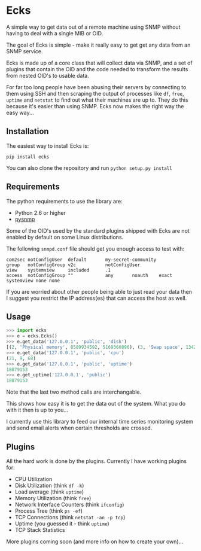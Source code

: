 # Ecks

A simple way to get data out of a remote machine using SNMP without having to deal with a single MIB or OID.

The goal of Ecks is simple - make it really easy to get get any data from an SNMP service.

Ecks is made up of a core class that will collect data via SNMP, 
and a set of plugins that contain the OID and the code needed to
transform the results from nested OID's to usable data.

For far too long people have been abusing their servers by connecting to them using SSH 
and then scraping the output of processes like `df`, `free`, `uptime` and `netstat` to find out what their
machines are up to. They do this because it's easier than using SNMP. Ecks now makes the right way the easy way...

## Installation

The easiest way to install Ecks is:

```shell
pip install ecks
```

You can also clone the repository and run `python setup.py install`

## Requirements

The python requirements to use the library are:

* Python 2.6 or higher
* [pysnmp](http://pysnmp.sourceforge.net/)

Some of the OID's used by the standard plugins shipped with Ecks are not enabled by default on some Linux distributions.

The following `snmpd.conf` file should get you enough access to test with:

    com2sec notConfigUser  default       my-secret-community
    group   notConfigGroup v2c           notConfigUser
    view    systemview     included      .1
    access  notConfigGroup ""            any       noauth    exact  systemview none none

If you are worried about other people being able to just read your data then I suggest you restrict the IP address(es)
that can access the host as well.


## Usage

```python
>>> import ecks
>>> e = ecks.Ecks()
>>> e.get_data('127.0.0.1', 'public', 'disk')
[(2, 'Physical memory', 8589934592, 5169360896), (3, 'Swap space', 134213632, 45056), (4, '/', 290984034304, 243201781760)]
>>> e.get_data('127.0.0.1', 'public', 'cpu')
(21, 9, 68)
>>> e.get_data('127.0.0.1', 'public', 'uptime')
18879153
>>> e.get_uptime('127.0.0.1', 'public')
18879153
```

Note that the last two method calls are interchangable.

This shows how easy it is to get the data out of the system. What you do with it then is up to you...

I currently use this library to feed our internal time series monitoring system and send email alerts 
when certain thresholds are crossed.

## Plugins

All the hard work is done by the plugins. Currently I have working plugins for:

* CPU Utilization 
* Disk Utilization (think `df -k`)
* Load average (think `uptime`)
* Memory Utilization (think `free`)
* Network Interface Counters (think `ifconfig`)
* Process Tree (think `ps -ef`)
* TCP Connections (think `netstat -an -p tcp`)
* Uptime (you guessed it - think `uptime`)
* TCP Stack Statistics

More plugins coming soon (and more info on how to create your own)...